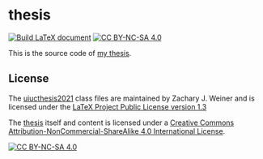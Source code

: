 # thesis
[![Build LaTeX document](https://github.com/Hugo-Leung/thesis/actions/workflows/complile.yml/badge.svg)](https://github.com/Hugo-Leung/thesis/actions/workflows/complile.yml)
[![CC BY-NC-SA 4.0][cc-by-nc-sa-shield]][cc-by-nc-sa]

This is the source code of [my thesis](https://github.com/Hugo-Leung/thesis/releases/latest/download/main.pdf). 

## License
The [uiucthesis2021](https://grad.illinois.edu/thesis/format) class files are maintained by Zachary J. Weiner and is licensed under 
the [LaTeX Project Public License version 1.3](http://www.latex-project.org/lppl.txt)

The [thesis](https://github.com/Hugo-Leung/thesis/releases/latest/download/main.pdf) itself and content is licensed under a
[Creative Commons Attribution-NonCommercial-ShareAlike 4.0 International License][cc-by-nc-sa].

[![CC BY-NC-SA 4.0][cc-by-nc-sa-image]][cc-by-nc-sa]

[cc-by-nc-sa]: http://creativecommons.org/licenses/by-nc-sa/4.0/
[cc-by-nc-sa-image]: https://licensebuttons.net/l/by-nc-sa/4.0/88x31.png
[cc-by-nc-sa-shield]: https://img.shields.io/badge/License-CC%20BY--NC--SA%204.0-lightgrey.svg
